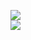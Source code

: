 [![](https://img.shields.io/badge/Made%20With-Github%20Spray-lightgrey.svg?style=for-the-badge&logo=github)](https://github.com/Annihil/github-spray#3392)  
[![](https://i.imgur.com/2DrTn0Z.gif)](https://github.com/Annihil/github-spray)